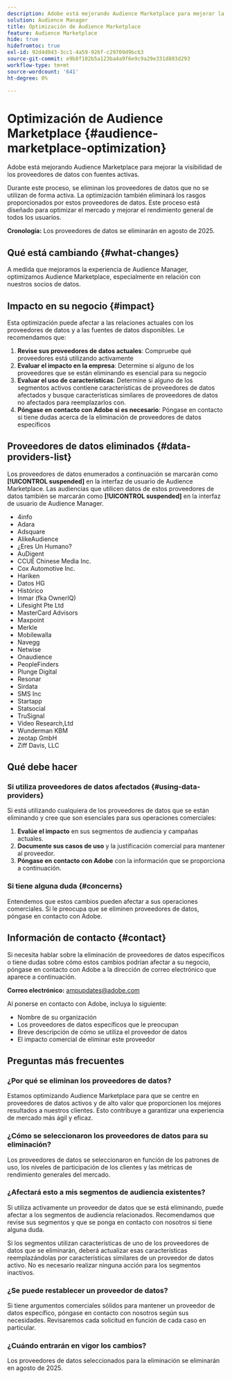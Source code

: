 ```yaml
---
description: Adobe está mejorando Audience Marketplace para mejorar la visibilidad de los proveedores de datos con fuentes activas.
solution: Audience Manager
title: Optimización de Audience Marketplace
feature: Audience Marketplace
hide: true
hidefromtoc: true
exl-id: 92d4d043-3cc1-4a59-926f-c29709d9bc63
source-git-commit: e9b8f102b5a123ba4a9f6e9c9a29e331d803d293
workflow-type: tm+mt
source-wordcount: '641'
ht-degree: 0%

---
```


# Optimización de Audience Marketplace {#audience-marketplace-optimization}

Adobe está mejorando Audience Marketplace para mejorar la visibilidad de los proveedores de datos con fuentes activas.

Durante este proceso, se eliminan los proveedores de datos que no se utilizan de forma activa. La optimización también eliminará los rasgos proporcionados por estos proveedores de datos. Este proceso está diseñado para optimizar el mercado y mejorar el rendimiento general de todos los usuarios.

**Cronología:** Los proveedores de datos se eliminarán en agosto de 2025.

## Qué está cambiando {#what-changes}

A medida que mejoramos la experiencia de Audience Manager, optimizamos Audience Marketplace, especialmente en relación con nuestros socios de datos.

## Impacto en su negocio {#impact}

Esta optimización puede afectar a las relaciones actuales con los proveedores de datos y a las fuentes de datos disponibles. Le recomendamos que:

1. **Revise sus proveedores de datos actuales**: Compruebe qué proveedores está utilizando activamente
2. **Evaluar el impacto en la empresa**: Determine si alguno de los proveedores que se están eliminando es esencial para su negocio
3. **Evaluar el uso de características**: Determine si alguno de los segmentos activos contiene características de proveedores de datos afectados y busque características similares de proveedores de datos no afectados para reemplazarlos con.
4. **Póngase en contacto con Adobe si es necesario**: Póngase en contacto si tiene dudas acerca de la eliminación de proveedores de datos específicos

## Proveedores de datos eliminados {#data-providers-list}

Los proveedores de datos enumerados a continuación se marcarán como **[!UICONTROL suspended]** en la interfaz de usuario de Audience Marketplace. Las audiencias que utilicen datos de estos proveedores de datos también se marcarán como **[!UICONTROL suspended]** en la interfaz de usuario de Audience Manager.

* 4info
* Adara
* Adsquare
* AlikeAudience
* ¿Eres Un Humano?
* AuDigent
* CCUE Chinese Media Inc.
* Cox Automotive Inc.
* Hariken
* Datos HG
* Histórico
* Inmar (fka OwnerIQ)
* Lifesight Pte Ltd
* MasterCard Advisors
* Maxpoint
* Merkle
* Mobilewalla
* Navegg
* Netwise
* Onaudience
* PeopleFinders
* Plunge Digital
* Resonar
* Sirdata
* SMS Inc
* Startapp
* Statsocial
* TruSignal
* Video Research,Ltd
* Wunderman KBM
* zeotap GmbH
* Ziff Davis, LLC


## Qué debe hacer

### Si utiliza proveedores de datos afectados {#using-data-providers}

Si está utilizando cualquiera de los proveedores de datos que se están eliminando y cree que son esenciales para sus operaciones comerciales:

1. **Evalúe el impacto** en sus segmentos de audiencia y campañas actuales.
2. **Documente sus casos de uso** y la justificación comercial para mantener al proveedor.
3. **Póngase en contacto con Adobe** con la información que se proporciona a continuación.

### Si tiene alguna duda {#concerns}

Entendemos que estos cambios pueden afectar a sus operaciones comerciales. Si le preocupa que se eliminen proveedores de datos, póngase en contacto con Adobe.

## Información de contacto {#contact}

Si necesita hablar sobre la eliminación de proveedores de datos específicos o tiene dudas sobre cómo estos cambios podrían afectar a su negocio, póngase en contacto con Adobe a la dirección de correo electrónico que aparece a continuación.

**Correo electrónico:** ampupdates@adobe.com

Al ponerse en contacto con Adobe, incluya lo siguiente:

* Nombre de su organización
* Los proveedores de datos específicos que le preocupan
* Breve descripción de cómo se utiliza el proveedor de datos
* El impacto comercial de eliminar este proveedor

## Preguntas más frecuentes

### ¿Por qué se eliminan los proveedores de datos?

Estamos optimizando Audience Marketplace para que se centre en proveedores de datos activos y de alto valor que proporcionen los mejores resultados a nuestros clientes. Esto contribuye a garantizar una experiencia de mercado más ágil y eficaz.

### ¿Cómo se seleccionaron los proveedores de datos para su eliminación?

Los proveedores de datos se seleccionaron en función de los patrones de uso, los niveles de participación de los clientes y las métricas de rendimiento generales del mercado.

### ¿Afectará esto a mis segmentos de audiencia existentes?

Si utiliza activamente un proveedor de datos que se está eliminando, puede afectar a los segmentos de audiencia relacionados. Recomendamos que revise sus segmentos y que se ponga en contacto con nosotros si tiene alguna duda.

Si los segmentos utilizan características de uno de los proveedores de datos que se eliminarán, deberá actualizar esas características reemplazándolas por características similares de un proveedor de datos activo. No es necesario realizar ninguna acción para los segmentos inactivos.

### ¿Se puede restablecer un proveedor de datos?

Si tiene argumentos comerciales sólidos para mantener un proveedor de datos específico, póngase en contacto con nosotros según sus necesidades. Revisaremos cada solicitud en función de cada caso en particular.

### ¿Cuándo entrarán en vigor los cambios?

Los proveedores de datos seleccionados para la eliminación se eliminarán en agosto de 2025.
